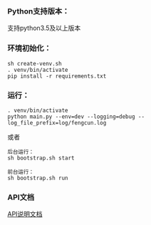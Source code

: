 
### Python支持版本：
支持python3.5及以上版本

### 环境初始化：
```
sh create-venv.sh
. venv/bin/activate
pip install -r requirements.txt
```

### 运行：
```
. venv/bin/activate
python main.py --env=dev --logging=debug --log_file_prefix=log/fengcun.log
```
或者
```
后台运行：
sh bootstrap.sh start

前台运行：
sh bootstrap.sh run
```

### API文档
[API说明文档](https://documenter.getpostman.com/view/5245402/S11LsdRy)
